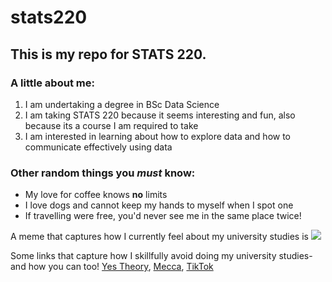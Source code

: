 # stats220

## This is my repo for STATS 220. 

### A little about me:

1. I am undertaking a degree in BSc Data Science
2. I am taking STATS 220 because it seems interesting and fun, also because its a course I am required to take
3. I am interested in learning about how to explore data and how to communicate effectively using data

### Other random things you *must* know:
* My love for coffee knows **no** limits
* I love dogs and cannot keep my hands to myself when I spot one
* If travelling were free, you'd never see me in the same place twice!

A meme that captures how I currently feel about my university studies is ![](https://media1.tenor.com/m/RYuBIxyoFLAAAAAd/thomapyrin-paper-work.gif)

Some links that capture how I skillfully avoid doing my university studies- and how you can too! [Yes Theory](https://www.youtube.com/@YesTheory), [Mecca](https://www.mecca.com/en-nz/), [TikTok](https://www.tiktok.com/en/)

